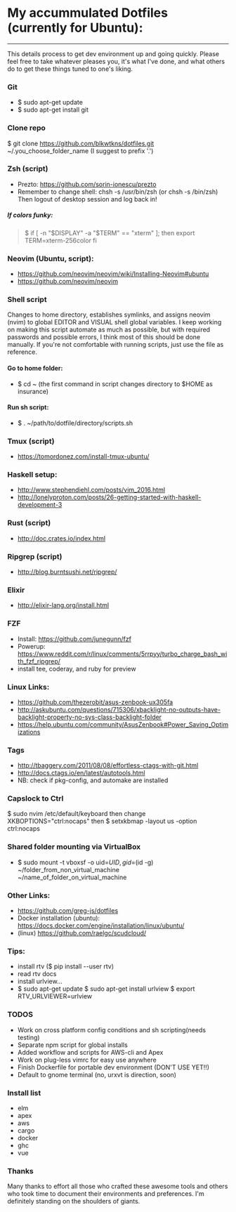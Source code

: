 # My accummulated Dotfiles (currently for Ubuntu):
---
This details process to get dev environment up and going quickly. 
Please feel free to take whatever pleases you, it's what I've done,
and what others do to get these things tuned to one's liking. 

### Git
* $ sudo apt-get update
* $ sudo apt-get install git

### Clone repo
$ git clone https://github.com/blkwtkns/dotfiles.git ~/.you_choose_folder_name (I suggest to prefix '.')

### Zsh (script)
* Prezto: https://github.com/sorin-ionescu/prezto 
* Remember to change shell: chsh -s /usr/bin/zsh (or chsh -s /bin/zsh)
Then logout of desktop session and log back in!

##### If colors funky:
>$ if [ -n "$DISPLAY" -a "$TERM" == "xterm" ]; then
>    export TERM=xterm-256color
>  fi

### Neovim (Ubuntu, script):
* https://github.com/neovim/neovim/wiki/Installing-Neovim#ubuntu
* https://github.com/neovim/neovim

### Shell script
Changes to home directory, establishes symlinks, and
assigns neovim (nvim) to global EDITOR and VISUAL shell
global variables. I keep working on making this script
automate as much as possible, but with required passwords
and possible errors, I think most of this should be done
manually. If you're not comfortable with running scripts, 
just use the file as reference.

#### Go to home folder: 
* $ cd ~ (the first command in script changes directory to $HOME as insurance)

#### Run sh script: 
* $ . ~/path/to/dotfile/directory/scripts.sh

### Tmux (script)
* https://tomordonez.com/install-tmux-ubuntu/

### Haskell setup: 
* http://www.stephendiehl.com/posts/vim_2016.html
* http://lonelyproton.com/posts/26-getting-started-with-haskell-development-3

### Rust (script)
* http://doc.crates.io/index.html

### Ripgrep (script)
* http://blog.burntsushi.net/ripgrep/

### Elixir
* http://elixir-lang.org/install.html

### FZF
* Install: https://github.com/junegunn/fzf
* Powerup: https://www.reddit.com/r/linux/comments/5rrpyy/turbo_charge_bash_with_fzf_ripgrep/
* install tee, coderay, and ruby for preview

### Linux Links:
* https://github.com/thezerobit/asus-zenbook-ux305fa
* http://askubuntu.com/questions/715306/xbacklight-no-outputs-have-backlight-property-no-sys-class-backlight-folder
* https://help.ubuntu.com/community/AsusZenbook#Power_Saving_Optimizations

### Tags
* http://tbaggery.com/2011/08/08/effortless-ctags-with-git.html
* http://docs.ctags.io/en/latest/autotools.html
* NB: check if pkg-config, and automake are installed

### Capslock to Ctrl
$ sudo nvim /etc/default/keyboard
then change XKBOPTIONS="ctrl:nocaps"
then
$ setxkbmap -layout us -option ctrl:nocaps

### Shared folder mounting via VirtualBox
* $ sudo mount -t vboxsf -o uid=$UID,gid=$(id -g) ~/folder_from_non_virtual_machine ~/name_of_folder_on_virtual_machine

### Other Links:
* https://github.com/greg-js/dotfiles
* Docker installation (ubuntu): https://docs.docker.com/engine/installation/linux/ubuntu/
* (linux) https://github.com/raelgc/scudcloud/

### Tips:
* install rtv ($ pip install --user rtv)
* read rtv docs
* install urlview...
* $ sudo apt-get update
  $ sudo apt-get install urlview
  $ export RTV_URLVIEWER=urlview

### TODOS
* Work on cross platform config conditions and sh scripting(needs testing)
* Separate npm script for global installs
* Added workflow and scripts for AWS-cli and Apex
* Work on plug-less vimrc for easy use anywhere
* Finish Dockerfile for portable dev environment (DON'T USE YET!!)
* Default to gnome terminal (no, urxvt is direction, soon)

### Install list
* elm
* apex
* aws
* cargo
* docker
* ghc
* vue

### Thanks
Many thanks to effort all those who crafted these awesome tools and others 
who took time to document their environments and preferences. I'm definitely
standing on the shoulders of giants.
